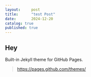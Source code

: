 ```yaml
---
layout:     post
title:      "test Post"
date:       2024-12-20
catalog: true
published: true
---
```


## Hey
Built-in Jekyll theme for GitHub Pages.
>https://pages.github.com/themes/




